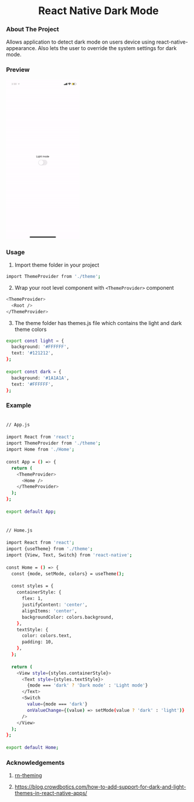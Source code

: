 <!--
*** Thanks for checking out the Best-README-Template. If you have a suggestion
*** that would make this better, please fork the repo and create a pull request
*** or simply open an issue with the tag "enhancement".
*** Thanks again! Now go create something AMAZING! :D
-->



<!-- PROJECT SHIELDS -->
<!--
*** I'm using markdown "reference style" links for readability.
*** Reference links are enclosed in brackets [ ] instead of parentheses ( ).
*** See the bottom of this document for the declaration of the reference variables
*** for contributors-url, forks-url, etc. This is an optional, concise syntax you may use.
*** https://www.markdownguide.org/basic-syntax/#reference-style-links
-->
<h1 align="center">React Native Dark Mode</h1>

<!-- ABOUT THE PROJECT -->
<h3> About The Project</h3>

Allows application to detect dark mode on users device using react-native-appearance. Also lets the user to override the system settings for dark mode.

<h3>Preview</h3>
<img src="https://github.com/zarir/rn-dark-mode/blob/master/demo.gif" alt="Showcase iOS" width="200" height="433">

<h3>Usage</h3>

1. Import theme folder in your project

```sh
import ThemeProvider from './theme';
```

2. Wrap your root level component with `<ThemeProvider>` component

```sh
<ThemeProvider>
  <Root />
</ThemeProvider>
```

3. The theme folder has themes.js file which contains the light and dark theme colors

```sh
export const light = {
  background: '#FFFFFF',
  text: '#121212',
};

export const dark = {
  background: '#1A1A1A',
  text: '#FFFFFF',
};
```

<h3>Example</h3>

```sh

// App.js

import React from 'react';
import ThemeProvider from './theme';
import Home from './Home';

const App = () => {
  return (
    <ThemeProvider>
      <Home />
    </ThemeProvider>
  );
};

export default App;


// Home.js

import React from 'react';
import {useTheme} from './theme';
import {View, Text, Switch} from 'react-native';

const Home = () => {
  const {mode, setMode, colors} = useTheme();

  const styles = {
    containerStyle: {
      flex: 1,
      justifyContent: 'center',
      alignItems: 'center',
      backgroundColor: colors.background,
    },
    textStyle: {
      color: colors.text,
      padding: 10,
    },
  };

  return (
    <View style={styles.containerStyle}>
      <Text style={styles.textStyle}>
        {mode === 'dark' ? 'Dark mode' : 'Light mode'}
      </Text>
      <Switch
        value={mode === 'dark'}
        onValueChange={(value) => setMode(value ? 'dark' : 'light')}
      />
    </View>
  );
};

export default Home;
```
<h3>Acknowledgements</h3>

1. <a target="_blank" href="https://github.com/RatebSeirawan/rn-theming">rn-theming</a>

2. <a target="_blank" href="https://blog.crowdbotics.com/how-to-add-support-for-dark-and-light-themes-in-react-native-apps/">https://blog.crowdbotics.com/how-to-add-support-for-dark-and-light-themes-in-react-native-apps/</a>



